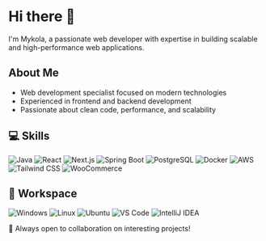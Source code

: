 # Hi there 👋

I'm Mykola, a passionate web developer with expertise in building scalable and high-performance web applications.

## About Me
- Web development specialist focused on modern technologies
- Experienced in frontend and backend development
- Passionate about clean code, performance, and scalability

## 💻 Skills
![Java](https://skillicons.dev/icons?i=java)
![React](https://skillicons.dev/icons?i=react)
![Next.js](https://skillicons.dev/icons?i=nextjs)
![Spring Boot](https://skillicons.dev/icons?i=spring)
![PostgreSQL](https://skillicons.dev/icons?i=postgres)
![Docker](https://skillicons.dev/icons?i=docker)
![AWS](https://skillicons.dev/icons?i=aws)
![Tailwind CSS](https://skillicons.dev/icons?i=tailwind)
![WooCommerce](https://skillicons.dev/icons?i=wordpress)

## 🔨 Workspace
![Windows](https://skillicons.dev/icons?i=windows)
![Linux](https://skillicons.dev/icons?i=linux)
![Ubuntu](https://skillicons.dev/icons?i=ubuntu)
![VS Code](https://skillicons.dev/icons?i=vscode)
![IntelliJ IDEA](https://skillicons.dev/icons?i=idea)

🚀 Always open to collaboration on interesting projects!
